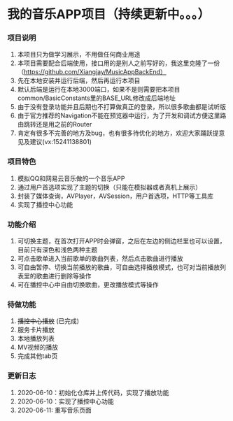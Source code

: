 # 我的音乐APP项目（持续更新中。。。）

### 项目说明
1. 本项目只为做学习展示，不用做任何商业用途
2. 本项目需要配合后端使用，接口用的是别人之前写好的，我这里克隆了一份（https://github.com/Xiangjay/MusicAppBackEnd）
3. 先在本地安装并运行后端，然后再运行本项目
4. 默认后端是运行在本地3000端口，如果不是则需要把本项目common/BasicConstants里的BASE_URL修改成后端地址
5. 由于没有登录功能并且后期也不打算做真正的登录，所以很多歌曲都是试听版
6. 由于官方推荐的Navigation不能在预览器中运行，为了开发和调试方便这里路由跳转还是用之前的Router
7. 肯定有很多不完善的地方及bug，也有很多待优化的地方，欢迎大家踊跃提意见及建议(vx:15241138801)

### 项目特色
1. 模拟QQ和网易云音乐做的一个音乐APP
2. 通过用户首选项实现了主题的切换（只能在模拟器或者真机上展示）
3. 封装了媒体查询，AVPlayer，AVSession，用户首选项，HTTP等工具库
4. 实现了播控中心功能

### 功能介绍
1. 可切换主题，在首次打开APP时会弹窗，之后在左边的侧边栏里也可以设置，目前只有深色和浅色两种主题
2. 可点击歌单进入当前歌单的歌曲列表，然后点击歌曲进行播放
3. 可自由暂停、切换当前播放的歌曲，可自由选择播放模式，也可对当前播放列表里的歌曲进行删除等操作
4. 可在播控中心中自由切换歌曲，更改播放模式等操作

### 待做功能
1. ~~播控中心播放~~ (已完成)
2. 服务卡片播放
3. 本地播放列表
4. MV视频的播放
5. 完成其他tab页

### 更新日志
1. 2020-06-10：初始化仓库并上传代码，实现了播放功能
2. 2020-06-10：实现了播控中心功能
3. 2020-06-11: 重写音乐页面